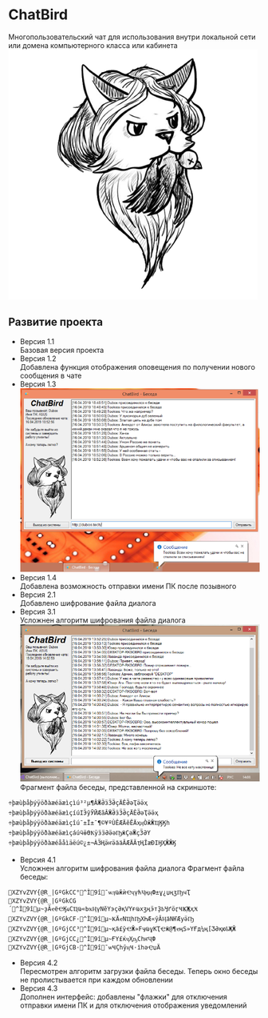 # ChatBird
Многопользовательский чат для использования внутри локальной сети или домена компьютерного класса или кабинета \
![Логотип](https://github.com/Dubos1210/ChatBird/blob/master/logo.png)

## Развитие проекта
  + Версия 1.1 \
  Базовая версия проекта
  + Версия 1.2 \
  Добавлена функция отображения оповещения по получении нового сообщения в чате
  + Версия 1.3 \
  ![Скриншот версии 1.3](https://github.com/Dubos1210/ChatBird/blob/master/_releases/1.3/screenshot.png)
  + Версия 1.4 \
  Добавлена возможность отправки имени ПК после позывного
  + Версия 2.1 \
  Добавлено шифрование файла диалога
  + Версия 3.1 \
  Усложнен алгоритм шифрования файла диалога
  ![Скриншот версии 3.1](https://github.com/Dubos1210/ChatBird/blob/master/_releases/3.1/screenshot.png) \
  Фрагмент файла беседы, представленной на скриншоте:
  ```
  ÷þæùþåþýÿöðàæéäæìçìú³²µ¶ÂӜӚӟӞӚҫӒÊӚәҬӛӛҳ
  ÷þæùþåþýÿöðàæéäæìçíúӀӬӯӮӢӔӑÂӜӚӟӞӚҫӒÊӚәҬӛӛҳ
  ÷þæùþåþýÿöðàæéäæìçîú¯±Ï±¯¶©¥ºÙÊӔӒӗӖӒҳӊÒӂӁҴӃӃһ
  ÷þæùþåþýÿöðàæéäæìçáúӵӫӨҞÿӟӟӘӛәҦӝÇәӜҫӞӘҮ
  ÷þæùþåþýÿöðàæéååìäëú©¿±¬ÀӞҢӛҥӛӓӓӐӔӒӐҭҢÎӕÐӀӇҲӁӁӃ
  ```
  + Версия 4.1 \
  Усложнен алгоритм шифрования файла диалога
  Фрагмент файла беседы:
  ```
  XZYvZVY{@R_|GºGkCC°^Ì9î¯ѡӆҨӂѝҼҷүћҶңӊФ±ұ¿џңӡҦчҬ
  XZYvZVY{@R_|GºGkCG´^Ì9îµ~ҙӐҽёҼӃҩСҴҨ«ЬҡӉүNӗҮэҫӘқVҮғҨхӡңӭтҘҌӋґӧӷҸҜ҈ҖҳӾ
  XZYvZVY{@R_|GºGkCF·^Ì9îµ~ҜӒҽNҴһҦХҺӔ«ўӐӉӓNҤӔуӛҦ
  XZYvZVY{@R_|GºGjCC³^Ì9îµ~қӓ£ўҼӁ»FӌҨұKҬҾӝ@¶ҽңS»ҮҒд¼ң[ӠӘқюҍҖӁ
  XZYvZVY{@R_|GºGjCC¿^Ì9îµ~ҒҮ£ќҷҲҧСһҥҶФ
  XZYvZVY{@R_|GºGjCB·^Ì9î¯ѡҸҪһўӊҸ·їһәҾџӒ
  ```
  + Версия 4.2 \
  Пересмотрен алгоритм загрузки файла беседы. Теперь окно беседы не пролистывается при каждом обновлении
  + Версия 4.3 \
  Дополнен интерфейс: добавлены "флажки" для отключения отправки имени ПК и для отключения отображения уведомлений